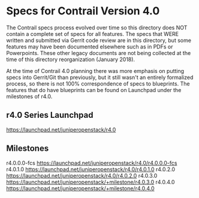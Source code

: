 Specs for Contrail Version 4.0
==============================

The Contrail specs process evolved over time so this directory does NOT contain
a complete set of specs for all features. The specs that WERE written and
submitted via Gerrit code review are in this directory, but some features may
have been documented elsewhere such as in PDFs or Powerpoints. These
other legacy documents are not being collected at the time of this directory
reorganization (January 2018).

At the time of Contrail 4.0 planning there was more emphasis on putting specs
into Gerrit/Git than previously, but it still wasn't an entirely formalized
process, so there is not 100% correspondence of specs to blueprints. The
features that do have blueprints can be found on Launchpad under the milestones
of r4.0.

r4.0 Series Launchpad
---------------------
https://launchpad.net/juniperopenstack/r4.0

Milestones
----------
r4.0.0.0-fcs https://launchpad.net/juniperopenstack/r4.0/r4.0.0.0-fcs
r4.0.1.0 https://launchpad.net/juniperopenstack/r4.0/r4.0.1.0
r4.0.2.0 https://launchpad.net/juniperopenstack/r4.0/r4.0.2.0
r4.0.3.0 https://launchpad.net/juniperopenstack/+milestone/r4.0.3.0
r4.0.4.0 https://launchpad.net/juniperopenstack/+milestone/r4.0.4.0
